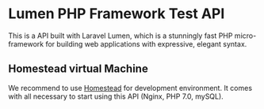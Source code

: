 # Lumen PHP Framework Test API

This is a API built with Laravel Lumen, which is a stunningly fast PHP micro-framework for building web applications with expressive, elegant syntax.

## Homestead virtual Machine

We recommend to use [Homestead](https://laravel.com/docs/5.4/homestead) for development environment. It comes with all necessary to start using this API (Nginx, PHP 7.0, mySQL).